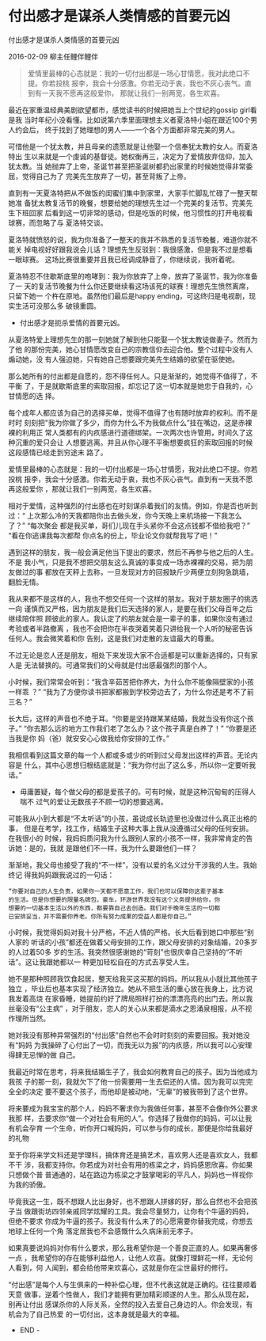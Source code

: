 # 付出感才是谋杀人类情感的首要元凶

付出感才是谋杀人类情感的首要元凶

2016-02-09 柳主任鲤伴鲤伴

> 爱情里最棒的心态就是：我的一切付出都是一场心甘情愿，我对此绝口不提。你若投桃
报李，我会十分感激。你若无动于衷，我也不灰心丧气。直到有一天我不愿再这般爱你，
那就让我们一别两宽，各生欢喜。


最近在家重温经典美剧欲望都市，感觉读书的时候把她当上个世纪的gossip girl看是我
当时年纪小没看懂。比如说第六季里面理想主义者夏洛特小姐在跟近100个男人约会后，
终于找到了她理想的男人——一个各个方面都非常完美的男人。


可惜他是一个犹太教，并且母亲的遗愿就是让他娶一个信奉犹太教的女人。而夏洛特出
生以来就是一个虔诚的基督徒。她权衡再三，决定为了爱情放弃信仰，加入犹太教。当
她抛弃了上帝，圣诞节甚至把圣诞树都扔出家里的时候她觉得非常委屈，觉得自己为了
完美先生放弃了一切，甚至背叛了上帝。


直到有一天夏洛特把从不做饭的闺蜜们集中到家里，大家手忙脚乱忙碌了一整天帮她准
备犹太教复活节的晚餐，想要给她的理想先生过一个完美的复活节。完美先生下班回家
后看到这一切非常的感动，但是吃饭的时候，他习惯性的打开电视看球赛，而忽略了与
夏洛特交谈。


夏洛特就愤怒的说，我为你准备了一整天的我并不熟悉的复活节晚餐，难道你就不能关
掉电视好好跟我说会儿话？理想先生反驳到：我很感激，但是我不过是想看一眼球赛。
这场比赛很重要并且我已经调成静音了，你继续说，我听着呢。


夏洛特忍不住歇斯底里的咆哮到：我为你放弃了上帝，放弃了圣诞节，我为你准备了一
天的复活节晚餐为什么你还要继续看这场该死的球赛！理想先生愤然离席，只留下她一
个杵在原地。虽然他们最后是happy ending，可这终归是电视剧，现实生活可没那么多
破镜重圆。

* 付出感才是扼杀爱情的首要元凶。

从夏洛特爱上理想先生的那一刻她就了解到他只能娶一个犹太教徒做妻子。然而为了他
的那份完美，她心甘情愿改变自己的宗教信仰去迎合他。整个过程中没有人煽动她，没
有人强迫她，只有她自己想要跟完美先生结婚的欲望在驱使她。


那么她所有的付出都是自愿的，怨不得任何人。只是渐渐的，她觉得不值得了，不平衡
了，于是就歇斯底里的索取回报，却忘记了这一切本就是她忠于自我的，心甘情愿的选
择。


每个成年人都应该为自己的选择买单，觉得不值得了也有随时放弃的权利。而不是时时
刻刻把"我为你做了多少，而你为什么不为我做点什么”挂在嘴边，这是赤裸裸的利用正
常人类都有的内疚感进行道德绑架。一次两次也许管用，时间久了这种沉重的爱只会让
人想要逃离。并且从你心理不平衡想要疯狂的索取回报的时候这段感情已经走到穷途末
路了。


爱情里最棒的心态就是：我的一切付出都是一场心甘情愿，我对此绝口不提。你若投桃
报李，我会十分感激。你若无动于衷，我也不灰心丧气。直到有一天我不愿再这般爱你
，那就让我们一别两宽，各生欢喜。


相对于爱情，这种强烈的付出感也在时刻谋杀着我们的友情。例如，你是否也听到过：“
上次那么冷的天我都陪你出去做头发，你今天晚上来机场接一下我怎么了？” “每次聚会
都是我买单，哥们儿现在手头紧你不会这点钱都不借给我吧？” “看在你逃课我每次都帮
你点名的份上，毕业论文你就帮我写了吧！”


遇到这样的朋友，我一般会满足他当下提出的要求，然后不再参与他之后的人生。不是
我小气，只是我不想把交朋友这么真诚的事变成一场赤裸裸的交易，把为朋友做过的事
都放在天秤上去称，一旦发现对方的回报缺斤少两便立刻狗急跳墙，翻脸无情。


我从来都不是这样的人，我也不想交任何一个这样的朋友。我对于朋友圈子的挑选一向
谨慎而又严格，因为朋友是我们后天选择的家人，是要在我们父母百年之后继续陪伴照
顾彼此的家人。我认定了的朋友就会是一辈子的事，如果你没有通过考验或者半路撤离
，我也不会把你在半夜哭着笑着只讲给我一个人听的秘密告诉任何人。我会微笑着和你
告别，这是我们对走散的友谊最大的尊重。


不过无论是恋人还是朋友，相处下来发现大家不合适都是可以重新选择的，只有家人是
无法替换的。可通常我们的父母就是付出感最强烈的那个人。




小时候，我们常常会听到：“我含辛茹苦把你养大，为什么你不能像隔壁家的小孩一样乖
？” “我为了方便你读书把家都搬到学校旁边去了，为什么你还是考不了前三名？” 


长大后，这样的声音也不绝于耳。“你要是坚持跟某某结婚，我就当没有你这个孩子。”
“你去那么远的地方工作我们老了怎么办？这个孩子真是白养了！” “你要是还当我是你
妈（爸）就安安心心做我给你安排的工作。”


我相信看到这篇文章的每一个人都或多或少的听到过父母发出这样的声音。无论内容是
什么，其中心思想归根结底就是：“我为你付出了这么多，所以你一定要听我话。”


* 毋庸置疑，每个做父母的都是爱孩子的。可有时候，就是这种沉甸甸的压得人喘不
    过气的爱让无数孩子不顾一切的想要逃离。


可能我从小到大都是“不太听话”的小孩，虽说成长轨迹里也没做过什么真正出格的事，
但是在考学，找工作，结婚生子这种大事上我从没遵循过父母的任何安排。在我很小的
时候，我妈妈质问我为什么跟别人家的小孩不一样，我非常肯定的告诉她：是的，我就
是跟他们不一样，我为什么要跟他们一样？


渐渐地，我父母也接受了我的“不一样”，没有以爱的名义过分干涉我的人生。我始终记
得我妈妈跟我说过的一句话：

    “你要对自己的人生负责，如果你一天都不愿意工作，我们也可以保障你这辈子基本
    的生活。但是你想要的限量名牌包，豪车，环游世界我没有这个义务提供给你，你
    想要的一切基本生活以外的东西，都要靠自己去创造。我们对于晚年生活的一切都
    已安排妥当，并不需要你养老。你所有努力成果的受益人都是你自己。”


小时候，我觉得妈妈对我十分严格，不近人情的严格。长大后看到她口中那些“别人家的
听话的小孩”都还在做着父母安排的工作，跟父母安排的对象结婚，20多岁的人过着50多
岁的生活。我突然很感谢她的“苛刻”也很庆幸自己坚持的“不听话”。这让我跟她都以一
种更加轻松自在的方式去享受人生。


她不是那种照顾我饮食起居，整天给我买这买那的妈妈。所以我从小就比其他孩子独立
，毕业后也基本实现了经济独立。她从不把生活的重心放在我身上，比方说我发着高烧
在家昏睡，她提前约好了牌局照样打扮的漂漂亮亮的出门去。所以我丝毫没有“公主病”
，对于朋友，恋人的关心从来都是滴水之恩涌泉相报，从不视作理所当然。


她对我没有那种异常强烈的“付出感”自然也不会时时刻刻的索要回报。我对她没有“妈妈
为我操碎了心付出了一切，而我无以为报”的内疚感，所以我可以心安理得肆无忌惮的做
自己。


我最近时常在思考，将来我结婚生子了，我会如何教育自己的孩子。因为当他成为我孩
子的那一刻，我就欠下了他一份需要用一生去偿还的人情。因为我可以完完全全的决定
要不要这个孩子，而他却是被动地，“无辜”的被我带到了这个世界。




将来要成为我宝宝的那个人，妈妈不奢求你为我做任何事，甚至不会像你外公要求我那
样，去要求你“做一个对社会有用的人”。你选择了我做你的妈妈，可以让我有机会孕育
一个生命，听你开口喊妈妈，可以参与你的成长，那便是你给我最好的礼物


至于你将来学文科还是学理科，搞体育还是搞艺术，喜欢男人还是喜欢女人，我都不干
涉，我都支持你。你若成为对社会有用的栋梁之才，妈妈感恩欣喜。你如果只想做个普
普通通的，站在路边为栋梁之才鼓掌喝彩的平凡人，妈妈也一样视你为我的骄傲。


毕竟我这一生，既不想跟人比出身好，也不想跟人拼嫁的好，那么自然也不会把孩子当
做跟街坊四邻亲戚同学炫耀的工具。我会尽量努力，让你有个牛逼的妈妈，但绝不要求
你成为牛逼的孩子。我没有什么未了的心愿需要你替我完成，你想去地球上任何一个角
落定居我也不会感慨什么久病床前无孝子。


如果真要说妈妈对你有什么要求，那么我希望你是一个善良正直的人。如果再奢侈一点
，我希望你的存在能够利益他人，让他人欢喜。就像打理鲜花一样，无论何人看到，何
人闻到，都会给他带来欢喜心，这就是你在尘世最好的修行。


“付出感”是每个人与生俱来的一种补偿心理，但不代表这就是正确的。往往要顺着天意
做事，逆着个性做人，我们才能拥有更加精彩顺遂的人生。那么从现在起，别再让付出
感谋杀你的人际关系，全然的投入去爱自己身边的人。你会发现，有机会为了自己热爱
的一切付出，这本身就是最大的幸福。

- END -

